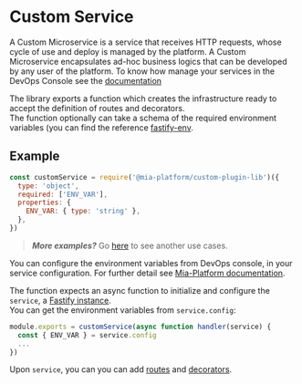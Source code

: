 # Custom Service
A Custom Microservice is a service that receives HTTP requests, whose cycle of use and deploy is managed by the platform. A Custom Microservice  encapsulates ad-hoc business logics that can be developed by any user of the platform. To know how manage your services in the DevOps Console see the [documentation](https://docs.mia-platform.eu/development_suite/api-console/api-design/services/)

The library exports a function which creates the infrastructure ready to accept the definition of routes and decorators.  
The function optionally can take a schema of the required environment variables (you can find the reference [fastify-env](https://github.com/fastify/fastify-env).

## Example

```js
const customService = require('@mia-platform/custom-plugin-lib')({
  type: 'object',
  required: ['ENV_VAR'],
  properties: {
    ENV_VAR: { type: 'string' },
  },
})
```

> **_More examples?_** Go [here](../examples/advanced/index.js#L46) to see another use cases.



You can configure the environment variables from DevOps console, in your service configuration. For further detail see [Mia-Platform documentation](https://docs.mia-platform.eu/development_suite/api-console/api-design/services/#environment-variable-configuration).  

The function expects an async function to initialize and configure the `service`, a [Fastify instance](https://www.fastify.io/docs/latest/Server/).   
You can get the environment variables from `service.config`:
```js
module.exports = customService(async function handler(service) {
  const { ENV_VAR } = service.config
  ...
})
```
Upon `service`, you can you can add [routes](Routes.md) and [decorators](Decorators.md). 

